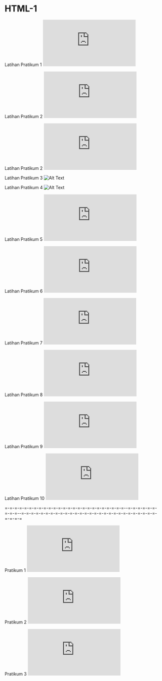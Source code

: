 # HTML-1

Latihan Pratikum 1
![Alt Text](https://github.com/lethanfadlil/HTML-1/blob/master/latihan%20pratikum%201/pratikum%201.html)

Latihan Pratikum 2
![Alt Text](https://github.com/lethanfadlil/HTML-1/blob/master/latihan%20pratikum%202/pratikum%202.html)

Latihan Pratikum 2
![Alt Text](https://github.com/lethanfadlil/HTML-1/blob/master/latihan%20pratikum%203/pratikum%203.html)

Latihan Pratikum 3
![Alt Text](https://github.com/lethanfadlil/HTML-1/tree/master/latihan%20pratikum%204)

Latihan Pratikum 4
![Alt Text](https://github.com/lethanfadlil/HTML-1/tree/master/latihan%20pratikum%204)

Latihan Pratikum 5
![Alt Text](https://github.com/lethanfadlil/HTML-1/blob/master/latihan%20pratikum%205/pratikum%205.html)

Latihan Pratikum 6
![Alt Text](https://github.com/lethanfadlil/HTML-1/blob/master/latihan%20pratikum%206/pratikum%206.html)

Latihan Pratikum 7
![Alt Text](https://github.com/lethanfadlil/HTML-1/blob/master/latihan%20pratikum%207/pratikum%207.html)

Latihan Pratikum 8
![Alt Text](https://github.com/lethanfadlil/HTML-1/blob/master/latihan%20pratikum%208/pratikum%208.html)

Latihan Pratikum 9
![Alt Text](https://github.com/lethanfadlil/HTML-1/blob/master/latihan%20pratikum%209/pratikum%209.html)

Latihan Pratikum 10
![Alt Text](https://github.com/lethanfadlil/HTML-1/blob/master/latihan%20pratikum%2010/pratikum%2010.html)

=-=-=-=-=-=-=-=-=-=-=-=-=-=-=-=-=-=-=-=-=-=-=-=-=--=-=-=-=-=-=-=-=-=--=-=-=-=-=-=-=-=-=-=-=-=-=-=-=-=-=-=-=-=-=-=-=-=-=-=-=-=-=-=-=-=

Pratikum 1
![Alt Text](https://github.com/lethanfadlil/HTML-1/blob/master/Pratikum%201/Pratikum%201.html)

Pratikum 2
![Alt Text](https://github.com/lethanfadlil/HTML-1/blob/master/pratikum%202/pratikum%201.html)

Pratikum 3
![Alt Text](https://github.com/lethanfadlil/HTML-1/blob/master/pratikum%203/pratikum%203.html)
